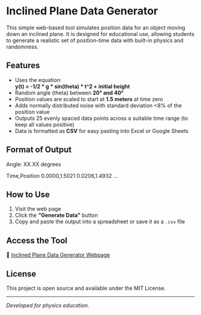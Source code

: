 # Inclined Plane Data Generator

This simple web-based tool simulates position data for an object moving down an inclined plane. It is designed for educational use, allowing students to generate a realistic set of position-time data with built-in physics and randomness.

## Features
- Uses the equation:  
  **y(t) = -1/2 * g * sin(theta) * t^2 + initial height**
- Random angle (theta) between **20° and 40°**
- Position values are scaled to start at **1.5 meters** at time zero
- Adds normally distributed noise with standard deviation <8% of the position value
- Outputs 25 evenly spaced data points across a suitable time range (to keep all values positive)
- Data is formatted as **CSV** for easy pasting into Excel or Google Sheets

## Format of Output
Angle: XX.XX degrees

Time,Position
0.0000,1.5021
0.0206,1.4932
...

## How to Use
1. Visit the web page
2. Click the **"Generate Data"** button
3. Copy and paste the output into a spreadsheet or save it as a `.csv` file

## Access the Tool
🔗 [Inclined Plane Data Generator Webpage](https://yourusername.github.io/inclined-plane-data-generator/)

## License
This project is open source and available under the MIT License.

---
*Developed for physics education.*
